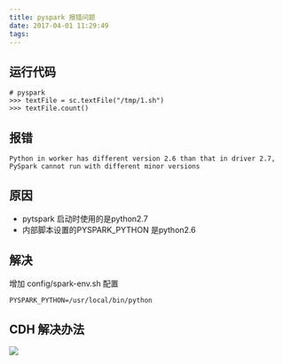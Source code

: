 ```yaml
---
title: pyspark 报错问题
date: 2017-04-01 11:29:49
tags:
---
```


## 运行代码

```
# pyspark
>>> textFile = sc.textFile("/tmp/1.sh")
>>> textFile.count()
```

## 报错

```
Python in worker has different version 2.6 than that in driver 2.7, PySpark cannot run with different minor versions
```

## 原因
* pytspark 启动时使用的是python2.7
* 内部脚本设置的PYSPARK_PYTHON 是python2.6

## 解决
增加 config/spark-env.sh 配置
```
PYSPARK_PYTHON=/usr/local/bin/python
```

## CDH 解决办法
![](https://leanote.com/api/file/getImage?fileId=58df1f8cab64413a33001d46)